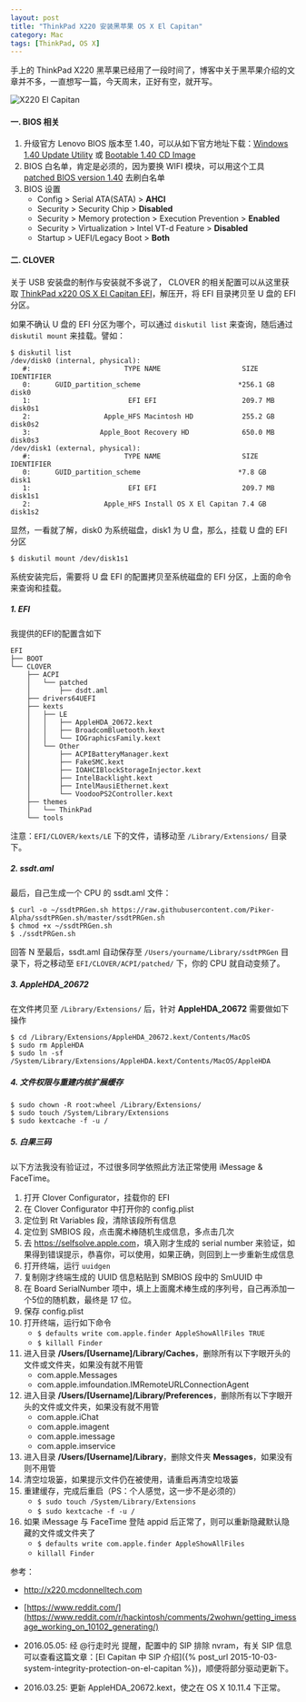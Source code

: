 ```yaml
---
layout: post
title: "ThinkPad X220 安装黑苹果 OS X El Capitan"
category: Mac
tags: [ThinkPad, OS X]
---
```


手上的 ThinkPad X220 黑苹果已经用了一段时间了，博客中关于黑苹果介绍的文章并不多，一直想写一篇，今天周末，正好有空，就开写。

![X220 El Capitan](//cdn.09hd.com/images/2015/11/x220_El_Capitan.jpg)

<!-- more -->

#### 一. BIOS 相关

1. 升级官方 Lenovo BIOS 版本至 1.40，可以从如下官方地址下载：[Windows 1.40 Update Utility](http://support.lenovo.com/us/en/products/laptops-and-netbooks/thinkpad-x-series-laptops/thinkpad-x220/downloads/DS018805) 或 [Bootable 1.40 CD Image](http://support.lenovo.com/us/en/products/laptops-and-netbooks/thinkpad-x-series-laptops/thinkpad-x220/downloads/DS018807)
2. BIOS 白名单，肯定是必须的，因为要换 WIFI 模块，可以用这个工具 [patched BIOS version 1.40](http://pan.baidu.com/s/1dEyLJCP) 去刷白名单
3. BIOS 设置
    - Config > Serial ATA(SATA) > **AHCI**
    - Security > Security Chip > **Disabled**
    - Security > Memory protection > Execution Prevention > **Enabled**
    - Security > Virtualization > Intel VT-d Feature > **Disabled**
    - Startup > UEFI/Legacy Boot > **Both**

#### 二. CLOVER

关于 USB 安装盘的制作与安装就不多说了， CLOVER 的相关配置可以从这里获取 [ThinkPad x220 OS X El Capitan EFI](http://pan.baidu.com/s/1hszzvwC)，解压开，将 EFI 目录拷贝至 U 盘的 EFI 分区。

如果不确认 U 盘的 EFI 分区为哪个，可以通过 `diskutil list` 来查询，随后通过 `diskutil mount` 来挂载。譬如：

    $ diskutil list
    /dev/disk0 (internal, physical):
       #:                       TYPE NAME                    SIZE       IDENTIFIER
       0:      GUID_partition_scheme                        *256.1 GB   disk0
       1:                        EFI EFI                     209.7 MB   disk0s1
       2:                  Apple_HFS Macintosh HD            255.2 GB   disk0s2
       3:                 Apple_Boot Recovery HD             650.0 MB   disk0s3
    /dev/disk1 (external, physical):
       #:                       TYPE NAME                    SIZE       IDENTIFIER
       0:      GUID_partition_scheme                        *7.8 GB     disk1
       1:                        EFI EFI                     209.7 MB   disk1s1
       2:                  Apple_HFS Install OS X El Capitan 7.4 GB     disk1s2

显然，一看就了解，disk0 为系统磁盘，disk1 为 U 盘，那么，挂载 U 盘的 EFI 分区

    $ diskutil mount /dev/disk1s1

系统安装完后，需要将 U 盘 EFI 的配置拷贝至系统磁盘的 EFI 分区，上面的命令来查询和挂载。

##### 1. EFI

我提供的EFI的配置含如下

    EFI
    ├── BOOT
    └── CLOVER
        ├── ACPI
        │   └── patched
        │       ├── dsdt.aml
        ├── drivers64UEFI
        ├── kexts
        │   ├── LE
        │   │   ├── AppleHDA_20672.kext
        │   │   ├── BroadcomBluetooth.kext
        │   │   └── IOGraphicsFamily.kext
        │   └── Other
        │       ├── ACPIBatteryManager.kext
        │       ├── FakeSMC.kext
        │       ├── IOAHCIBlockStorageInjector.kext
        │       ├── IntelBacklight.kext
        │       ├── IntelMausiEthernet.kext
        │       └── VoodooPS2Controller.kext
        ├── themes
        │   └── ThinkPad
        └── tools

注意：`EFI/CLOVER/kexts/LE` 下的文件，请移动至 `/Library/Extensions/` 目录下。

##### 2. ssdt.aml

最后，自己生成一个 CPU 的 ssdt.aml 文件：

    $ curl -o ~/ssdtPRGen.sh https://raw.githubusercontent.com/Piker-Alpha/ssdtPRGen.sh/master/ssdtPRGen.sh
    $ chmod +x ~/ssdtPRGen.sh
    $ ./ssdtPRGen.sh

回答 N 至最后，ssdt.aml 自动保存至 `/Users/yourname/Library/ssdtPRGen` 目录下，将之移动至 `EFI/CLOVER/ACPI/patched/` 下，你的 CPU 就自动变频了。

##### 3. AppleHDA_20672

在文件拷贝至 `/Library/Extensions/` 后，针对 **AppleHDA_20672** 需要做如下操作

    $ cd /Library/Extensions/AppleHDA_20672.kext/Contents/MacOS
    $ sudo rm AppleHDA
    $ sudo ln -sf /System/Library/Extensions/AppleHDA.kext/Contents/MacOS/AppleHDA

##### 4. 文件权限与重建内核扩展缓存

    $ sudo chown -R root:wheel /Library/Extensions/
    $ sudo touch /System/Library/Extensions
    $ sudo kextcache -f -u /

##### 5. 白果三码

以下方法我没有验证过，不过很多同学依照此方法正常使用 iMessage & FaceTime。

1. 打开 Clover Configurator，挂载你的 EFI
2. 在 Clover Configurator 中打开你的 config.plist
3. 定位到 Rt Variables 段，清除该段所有信息
4. 定位到 SMBIOS 段，点击魔术棒随机生成信息，多点击几次
5. 去 <https://selfsolve.apple.com>，填入刚才生成的 serial number 来验证，如果得到错误提示，恭喜你，可以使用，如果正确，则回到上一步重新生成信息
6. 打开终端，运行 `uuidgen`
7. 复制刚才终端生成的 UUID 信息粘贴到 SMBIOS 段中的 SmUUID 中
8. 在 Board SerialNumber 项中，填上上面魔术棒生成的序列号，自己再添加一个5位的随机数，最终是 17 位。
9. 保存 config.plist
10. 打开终端，运行如下命令
    - `$ defaults write com.apple.finder AppleShowAllFiles TRUE`
    - `$ killall Finder`
11. 进入目录 **/Users/[Username]/Library/Caches**，删除所有以下字眼开头的文件或文件夹，如果没有就不用管
    - com.apple.Messages
    - com.apple.imfoundation.IMRemoteURLConnectionAgent
12. 进入目录 **/Users/[Username]/Library/Preferences**，删除所有以下字眼开头的文件或文件夹，如果没有就不用管
    - com.apple.iChat
    - com.apple.imagent
    - com.apple.imessage
    - com.apple.imservice
13. 进入目录 **/Users/[Username]/Library**，删除文件夹 **Messages**，如果没有则不用管
14. 清空垃圾篓，如果提示文件仍在被使用，请重启再清空垃圾篓
15. 重建缓存，完成后重启（PS：个人感觉，这一步不是必须的）
    - `$ sudo touch /System/Library/Extensions`
    - `$ sudo kextcache -f -u /`
16. 如果 iMessage 与 FaceTime 登陆 appid 后正常了，则可以重新隐藏默认隐藏的文件或文件夹了
    - `$ defaults write com.apple.finder AppleShowAllFiles`
    - `killall Finder`

参考：

- <http://x220.mcdonnelltech.com>
- [https://www.reddit.com/](https://www.reddit.com/r/hackintosh/comments/2wohwn/getting_imessage_working_on_10102_generating/)

- 2016.05.05: 经 @行走时光 提醒，配置中的 SIP 排除 nvram，有关 SIP 信息可以查看这篇文章：[El Capitan 中 SIP 介绍]({% post_url 2015-10-03-system-integrity-protection-on-el-capitan %})，顺便将部分驱动更新下。
- 2016.03.25: 更新 AppleHDA_20672.kext，使之在 OS X 10.11.4 下正常。
